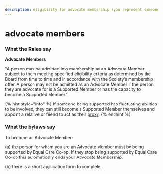 ```yaml
---
description: eligibility for advocate membership (you represent someone being supported)
---
```


# advocate members

### **What the Rules say**

**Advocate Members** 

"A person may be admitted into membership as an Advocate Member subject to them meeting specified eligibility criteria as determined by the Board from time to time and in accordance with the Society’s membership offer. A person may not be admitted as an Advocate Member if the person they are advocate for is a Supported Member or has the capacity to become a Supported Member."

{% hint style="info" %}
If someone being supported has fluctuating abilities to be involved, they can still become a Supported Member themselves and appoint a relative or friend to act as their [proxy](../../voting.md).
{% endhint %}

### What the bylaws say

To become an Advocate Member: 

\(a\) the person for whom you are an Advocate Member must be being supported by Equal Care Co-op. If they stop being supported by Equal Care Co-op this automatically ends your Advocate Membership.

\(b\) there is a short application form to complete.



